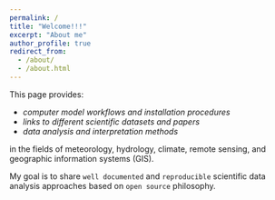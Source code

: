 ```yaml
---
permalink: /
title: "Welcome!!!"
excerpt: "About me"
author_profile: true
redirect_from: 
  - /about/
  - /about.html
---
```

This page provides: 

   - _computer model workflows and installation procedures_
   - _links to different scientific datasets and papers_ 
   - _data analysis and interpretation methods_ 
  
  in the fields of meteorology, hydrology, climate, remote sensing, and geographic information systems (GIS). 
  
  My goal is to share `well documented` and `reproducible` scientific data analysis approaches based on `open source` philosophy. 
  
  <script
  async
  src="https://utteranc.es/client.js"
  repo="<OWNER>/<NAME>"
  issue-term="title"
  theme="github-light"
  crossorigin="anonymous"
></script>

<!---![Tux, the Linux mascot](/images/tux.png)

<!---1. Numbered
<!---2. List

<!---{**Bold** and _Italic_ and `Code` text} --->

<!---[Link](https://github.com/YonSci/Beamer-Tutorial). and ![Image](src)

<!--- A data-driven personal website
Getting started
======
Site-wide configuration
------
Create content & metadata
------
**Markdown generator**
How to edit your site's GitHub repository
------
![Editing a markdown file for a talk](/images/editing-talk.png)--->

